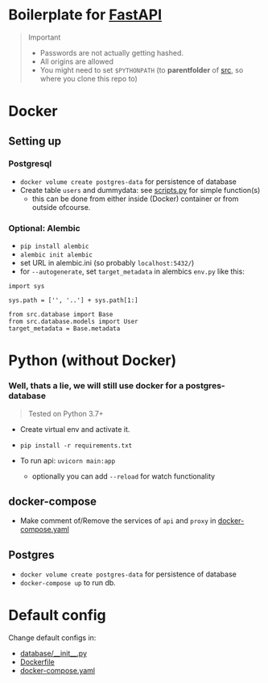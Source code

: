 # Boilerplate for [FastAPI](https://fastapi.tiangolo.com/)

> Important
>
> - Passwords are not actually getting hashed.
> - All origins are allowed
> - You might need to set `$PYTHONPATH` (to **parentfolder** of [src](./src), so where you clone this repo to)

# Docker

## Setting up

### Postgresql

- `docker volume create postgres-data` for persistence of database
- Create table `users` and dummydata: see [scripts.py](./src/database/scripts.py) for simple function(s)
  - this can be done from either inside (Docker) container or from outside ofcourse.

### Optional: Alembic

- `pip install alembic`
- `alembic init alembic`
- set URL in alembic.ini (so probably `localhost:5432/`)
- for `--autogenerate`, set `target_metadata` in alembics `env.py` like this:

```
import sys

sys.path = ['', '..'] + sys.path[1:]

from src.database import Base
from src.database.models import User
target_metadata = Base.metadata
```

# Python (without Docker)

### Well, thats a lie, we will still use docker for a postgres-database

> Tested on Python 3.7+

- Create virtual env and activate it.
- `pip install -r requirements.txt`
- To run api: `uvicorn main:app`

  - optionally you can add `--reload` for watch functionality

## docker-compose

- Make comment of/Remove the services of `api` and `proxy` in [docker-compose.yaml](./docker-compose.yaml)

## Postgres

- `docker volume create postgres-data` for persistence of database
- `docker-compose up` to run db.

# Default config

Change default configs in:

- [database/\_\_init\_\_.py](./src/database/__init__.py)
- [Dockerfile](./Dockerfile)
- [docker-compose.yaml](./docker-compose.yaml)
